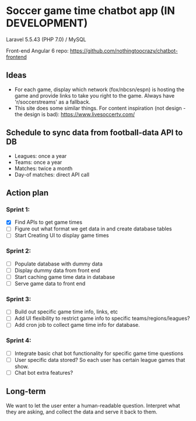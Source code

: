 # Soccer game time chatbot app (IN DEVELOPMENT)
Laravel 5.5.43 (PHP 7.0) / MySQL

Front-end Angular 6 repo: https://github.com/nothingtoocrazy/chatbot-frontend

## Ideas
- For each game, display which network (fox/nbcsn/espn) is hosting the game and provide links to take you right to the game. Always have 'r/soccerstreams' as a fallback.
- This site does some similar things. For content inspiration (not design - the design is bad): https://www.livesoccertv.com/

## Schedule to sync data from football-data API to DB
- Leagues: once a year
- Teams: once a year
- Matches: twice a month
- Day-of matches: direct API call

## Action plan
### Sprint 1:
- [X] Find APIs to get game times
- [ ] Figure out what format we get data in and create database tables
- [ ] Start Creating UI to display game times

### Sprint 2:
- [ ] Populate database with dummy data
- [ ] Display dummy data from front end
- [ ] Start caching game time data in database
- [ ] Serve game data to front end

### Sprint 3:
- [ ] Build out specific game time info, links, etc
- [ ] Add UI flexibility to restrict game info to specific teams/regions/leagues?
- [ ] Add cron job to collect game time info for database.

### Sprint 4:
- [ ] Integrate basic chat bot functionality for specific game time questions
- [ ] User specific data stored? So each user has certain league games that show.
- [ ] Chat bot extra features?

## Long-term
We want to let the user enter a human-readable question. Interpret what they are asking, and collect the data and serve it back to them.

